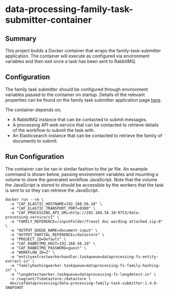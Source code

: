 # data-processing-family-task-submitter-container

## Summary

This project builds a Docker container that wraps the family-task-submitter application. The container will execute as configured via environment variables and then exit once a task has been sent to RabbitMQ.

## Configuration

The family task submitter should be configured through environment variables passed to the container on startup. Details of the relevant properties can be found on the family task submitter application page [here](../data-processing-family-task-submitter/README.md).

The container depends on;
* A RabbitMQ instance that can be contacted to submit messages.
* A processing API web service that can be contacted to retrieve details of the workflow to submit the task with.
* An Elasticsearch instance that can be contacted to retrieve the family of documents to submit.

## Run Configuration

The container can be ran in similar fashion to the jar file. An example command is shown below, passing environment variables and mounting a volume to store the generated workflow JavaScript. Note that the volume the JavaScript is stored to should be accessible by the workers that the task is sent to so they can retrieve the JavaScript.

```
docker run --rm \
  -e "CAF_ELASTIC_HOSTNAME=192.168.56.10" \
  -e "CAF_ELASTIC_TRANSPORT_PORT=9300" \
  -e "CAF_PROCESSING_API_URL=http://192.168.56.10:9753/data-processing-service/v1" \
  -e "FAMILY_REFERENCE=/inputFolder/Travel doc wording attached.zip:0" \
  -e "OUTPUT_QUEUE_NAME=document-input" \
  -e "OUTPUT_PARTIAL_REFERENCE=/datastore" \
  -e "PROJECT_ID=Default" \
  -e "CAF_RABBITMQ_HOST=192.168.56.10" \
  -e "CAF_RABBITMQ_PASSWORD=guest" \
  -e "WORKFLOW_ID=2" \
  -e "entityextractworkerhandler.taskqueue=dataprocessing-fs-entity-extract-in" \
  -e "familyhashingworker.taskqueue=dataprocessing-fs-family-hashing-in" \
  -e "langdetectworker.taskqueue=dataprocessing-fs-langdetect-in" \
  -v /vagrant/fsdatastore:/datastore \
  dev/cafdataprocessing/data-processing-family-task-submitter:1.4.0-SNAPSHOT
```
